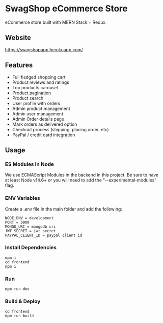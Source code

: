 # SwagShop eCommerce Store
eCommerce store built with MERN Stack + Redux.

## Website
https://swagshopapp.herokuapp.com/

## Features
* Full fledged shopping cart
* Product reviews and ratings
* Top products carousel
* Product pagination
* Product search
* User profile with orders
* Admin product management
* Admin user management
* Admin Order details page
* Mark orders as delivered option
* Checkout process (shipping, placing order, etc)
* PayPal / credit card integration

## Usage
### ES Modules in Node
We use ECMAScript Modules in the backend in this project. Be sure to have at least Node v14.6+ or you will need to add the "--experimental-modules" flag.

### ENV Variables
Create a .env file in the main folder and add the following:

~~~
NODE_ENV = development
PORT = 5000
MONGO_URI = mongodb uri
JWT_SECRET = jwt secret 
PAYPAL_CLIENT_ID = paypal client id
~~~

### Install Dependencies
~~~
npm i
cd frontend
npm i
~~~

### Run
~~~
npm run dev
~~~

### Build & Deploy
~~~
cd frontend
npm run build
~~~
